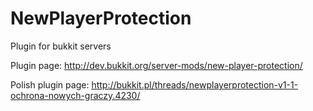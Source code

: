 NewPlayerProtection
===================

Plugin for bukkit servers

Plugin page: http://dev.bukkit.org/server-mods/new-player-protection/

Polish plugin page: http://bukkit.pl/threads/newplayerprotection-v1-1-ochrona-nowych-graczy.4230/
